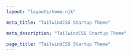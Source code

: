 ```yaml
---
layout: "layouts/home.njk"

meta_title: "TailwindCSS Startup Theme"

meta_description: "TailwindCSS Startup Theme"

page_title: "TailwindCSS Startup Theme"
---
```

